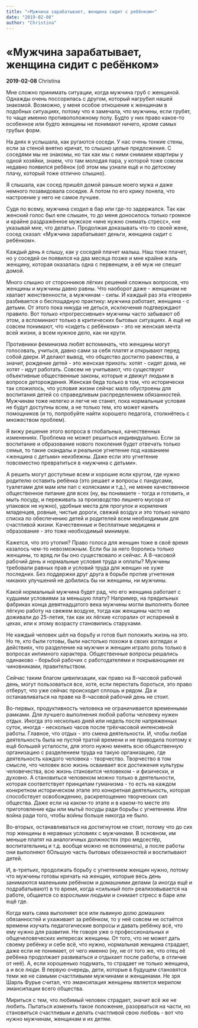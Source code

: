```yaml
---
title: "«Мужчина зарабатывает, женщина сидит с ребёнком»"
date: "2019-02-08"
author: "Christina"
---
```


# «Мужчина зарабатывает, женщина сидит с ребёнком»

**2019-02-08** Christina

Мне сложно принимать ситуации, когда мужчина груб с женщиной. Однажды очень поссорилась с другом, который нагрубил нашей знакомой. Возможно, у меня особое отношение к женщинам в подобных ситуациях, потому что я замечала, что мужчины, если грубят, то чаще именно противоположному полу. Будто у них право какое-то особенное или будто женщины не понимают ничего, кроме самых грубых форм.

На днях я услышала, как ругаются соседи. У нас очень тонкие стены, если за стеной внятно кричат, то слышно целые предложения. С соседями мы не знакомы, но так как мы с ними снимаем квартиры у одной хозяйки, знаем, что там молодая пара, у которой тоже совсем недавно появился ребёнок (об этом мы узнали ещё и по детскому плачу, который тоже отлично слышно).

Я слышала, как сосед пришёл домой раньше моего мужа и даже немного позавидовала соседке. А потом по его крику поняла, что настроение у него не самое лучшее.

Судя по всему, мужчина сходил в бар или где-то задержался. Так как женский голос был еле слышен, то до меня доносилось только громкое и крайне раздражённое мужское «мне нужно снимать стресс», «не указывай мне, что делать». Продолжая доказывать что-то своей жене, сосед сказал: «Мужчина зарабатывает деньги, женщина сидит с ребёнком».

Каждый день я слышу, как у соседей плачет малыш. Наш тоже плачет, но у соседей он появился на два месяца позже и мне крайне жаль женщину, которая оказалась одна с первенцем, а её муж не спешит домой.

Много слышно от сторонников лёгких решений сложных вопросов, что женщины и мужчины давно равны. Что наоборот даже - женщинам не хватает женственности, а мужчинам - силы. И каждый раз эта «теория» разбивается о беспощадную практику: мужчина работает, женщина - с детьми. От этого пока никуда не деться, исключения подтверждают правило. Вот только «прогрессивные» мужчины часто забывают об этом, а вспоминают только в критических бытовых ситуациях. А ещё не совсем понимают, что «сидеть с ребёнком» - это не женская мечта всей жизни, а всем нужное дело, как ни крути.

Противники феминизма любят вспоминать, что женщины могут голосовать, учиться, давно сами за себя платят и открывают перед собой двери. И делают вывод, что общество достигло равенства, а значит, рождение детей - это женская прихоть: хотят - сидят дома, не хотят - идут работать. Совсем не учитывают, что существуют объективные общественные законы, которые и движут людьми в вопросе деторождения. Женская беда только в том, что исторически так сложилось, что условия жизни сейчас мало обустроены для воспитания детей со справедливым распределением обязанностей. Мужчинам тоже нелегко и легче не станет, пока нормальные условия не будут доступны всем, а не только тем, кто может нанять помощников (и то, попробуйте найти хорошего педагога, столкнётесь с множеством проблем).

Я вижу решение этого вопроса в глобальных, качественных изменениях. Проблема не может решиться индивидуально. Если за воспитание и образование нового поколения будет отвечать только семья, то такие скандалы и реальное угнетение под названием «женщина с детьми» неизбежны. Даже если это угнетение повсеместно превратиться в «мужчина с детьми».

А решить могут доступные всем и хорошие ясли кругом, где нужно родителю оставить ребёнка (это решает и вопросы с пандусами, туалетами для мам или пап с колясками и т.д.), не менее качественное общественное питание для всех (ну, вы понимаете - тогда и готовить, и мыть посуду, и переживать за производство лишнего мусора от упаковок не нужно), удобные места для прогулок и кормления младенцев, ровные, чистые дороги, свежий воздух и это только начало списка по обеспечению детей и родителей всем необходимым для счастливой жизни. Качественные и бесплатные медицина и образование - это тоже необходимый минимум.

Кажется, что это утопия? Право голоса для женщин тоже в своё время казалось чем-то невозможным. Если бы за него боролись только женщины, то вряд ли бы оно существовало и сейчас. А 8-часовой рабочий день и нормальные условия труда и оплаты? Мужчины требовали равных прав и условий труда для женщин не хуже последних. Без поддержки друг друга в борьбе против угнетения никаких улучшений не добились бы ни женщины, ни мужчины.

Какой нормальный мужчина будет рад, что его женщина работает с худшими условиями за меньшую плату? Например, на прядильных фабриках конца девятнадцатого века мужчины могли выполнять более лёгкую работу на свежем воздухе, тогда как женщины часто не доживали до 25-летия, так как их лёгкие «сгорали» от испарений в цехах, или к этому возрасту становились старухами.

Не каждый человек шёл на борьбу и готов был положить жизнь на это. Но те, кто были готовы, были настолько похожи в своих взглядах и действиях, что разделение на мужчин и женщин играло роль только в вопросах интимного характера. Общественные вопросы решались одинаково - борьбой рабочих с работодателями и покрывающими их чиновниками, правительством.

Сейчас таким благом цивилизации, как право на 8-часовой рабочий день, могут пользоваться все, хотя, если перестать бороться, это право отберут, что уже сейчас происходит сплошь и рядом. Да и останавливаться на праве на 8-часовой рабочий день не стоит.

Во-первых, продуктивность человека не ограничивается временными рамками. Для лучшего выполнения любой работы человеку нужен отдых. Иногда это несколько дней или недель после напряженных суток, иногда - несколько часов после трёхчасовой интенсивной работы. Главное, что отдых - это смена деятельности. И, чтобы любая деятельность была не пустой тратой времени и не приводила поэтому к ещё большей усталости, для этого нужно менять всю общественную организацию с разделением труда на такую организацию, где деятельность каждого человека - творчество. Творчество в том смысле, что человек всю жизнь осваивает все достижения культуры человечества, всю жизнь становится человеком - и физически, и духовно. А становиться человеком можно только в деятельности, которая соответствует принципам гуманизма - то есть на каждом конкретном историческом этапе это конкретная деятельность, которая способствует освобождению, раскрепощению творческих сил общества. Даже если на каком-то этапе и в каком-то месте это приготовление еды или мытьё посуды ради борьбы с угнетением. Или война ради того, чтобы войны больше никогда не было.

Во-вторых, останавливаться на достигнутом не стоит, потому что до сих пор женщины в неравных условиях с мужчинами. В основном, им меньше платят на аналогичных должностях (про медсестёр, воспитательниц и т.д. вообще можно не вспоминать), а после работы они выполняют бОльшую часть бытовых обязанностей и воспитывают детей.

И, в-третьих, продолжать борьбу с угнетением женщин нужно, потому что мужчины готовы кричать на женщин, которые весь день занимаются маленьким ребёнком и домашними делами (а иногда ещё и подрабатывают) в то время, когда «сильный пол» реализовывается на работе, общается со взрослыми людьми и снимает стресс в баре или ещё где.

Когда мать сама выполняет все или львиную долю домашних обязанностей и ухаживает за ребёнком, то у неё совсем не остаётся времени изучать педагогические вопросы и давать ребёнку всё, что ему нужно для развития. Не говоря уже о профессиональных и общечеловеческих интересах женщины. От того, что не может дать своему ребёнку и себе всё, что нужно, нормальная женщина страдает, даже если не понимает, от чего именно (ну, не от того же, что отец её ребёнка продолжает развиваться и отдыхает после работы, в отличие от неё). А, если хорошенько подумать, то страдает не только женщина, а и все люди. В первую очередь, дети, которые в будущем становятся теми же не самыми счастливыми мужчинами и женщинами. Не зря Шарль Фурье считал, что эмансипация женщины является мерилом эмансипации всего общества.

Мириться с тем, что любимый человек страдает, значит всё же не любить. Пытаться изменить такое положение, разорваться на части, но становиться счастливым и делать счастливой свою любовь - вот что нужно мужчинам, женщинам и их детям.